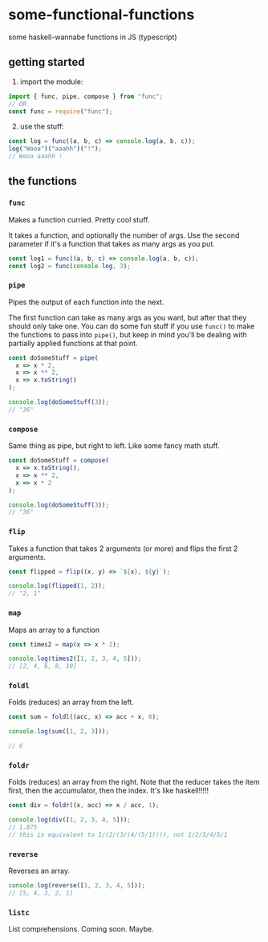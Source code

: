 # some-functional-functions
some haskell-wannabe functions in JS (typescript)

## getting started
1. import the module:
```js
import { func, pipe, compose } from "func";
// OR
const func = require("func");
```
2. use the stuff:
```js
const log = func((a, b, c) => console.log(a, b, c));
log("Wooa")("aaahh")("!");
// Wooa aaahh !
```

## the functions

### `func`
Makes a function curried. Pretty cool stuff.

It takes a function, and optionally the number of args. Use the second parameter if it's a function that takes as many args as you put.

```js
const log1 = func((a, b, c) => console.log(a, b, c));
const log2 = func(console.log, 3);
```

### `pipe`
Pipes the output of each function into the next.

The first function can take as many args as you want, but after that they should only take one. You can do some fun stuff if you use `func()` to make the functions to pass into `pipe()`, but keep in mind you'll be dealing with partially applied functions at that point.

```js
const doSomeStuff = pipe(
  x => x * 2,
  x => x ** 2,
  x => x.toString()
);

console.log(doSomeStuff(3));
// "36"
```

### `compose`
Same thing as pipe, but right to left. Like some fancy math stuff.

```js
const doSomeStuff = compose(
  x => x.toString(),
  x => x ** 2,
  x => x * 2
);

console.log(doSomeStuff(3));
// "36"
```

### `flip`
Takes a function that takes 2 arguments (or more) and flips the first 2 arguments.

```js
const flipped = flip((x, y) => `${x}, ${y}`);

console.log(flipped(1, 2));
// "2, 1"
```

### `map`
Maps an array to a function

```js
const times2 = map(x => x * 2);

console.log(times2([1, 2, 3, 4, 5]));
// [2, 4, 6, 8, 10]
```

### `foldl`
Folds (reduces) an array from the left.

```js
const sum = foldl((acc, x) => acc + x, 0);

console.log(sum([1, 2, 3]));

// 6
```

### `foldr`
Folds (reduces) an array from the right. Note that the reducer takes the item first, then the accumulator, then the index. It's like haskell!!!!!

```js
const div = foldr((x, acc) => x / acc, 1);

console.log(div([1, 2, 3, 4, 5]));
// 1.875
// this is equivalent to 1/(2/(3/(4/(5/1)))), not 1/2/3/4/5/1
```

### `reverse`
Reverses an array.

```js
console.log(reverse([1, 2, 3, 4, 5]));
// [5, 4, 3, 2, 1]
```

### `listc`
List comprehensions. Coming soon. Maybe.
